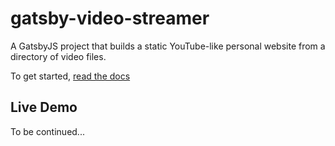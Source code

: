 # gatsby-video-streamer

A GatsbyJS project that builds a static YouTube-like personal website from a directory of video files.

To get started, [read the docs](https://flyingkatsu.com/gatsby-video-streamer)

## Live Demo

To be continued...
